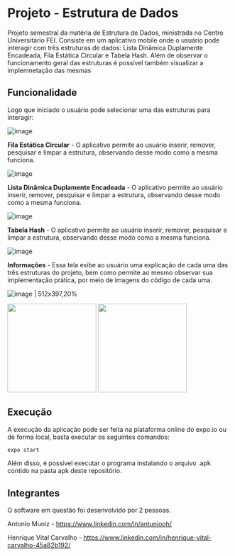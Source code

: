 # Projeto - Estrutura de Dados

Projeto semestral da matéria de Estrutura de Dados, ministrada no Centro Universitário FEI. Consiste em um aplicativo mobile onde o usuário pode interagir com três estruturas de dados: Lista Dinâmica Duplamente Encadeada, Fila Estática Circular e Tabela Hash. Além de observar o funcionamento geral das estruturas é possível também visualizar a implemnetação das mesmas

## Funcionalidade

Logo que iniciado o usuário pode selecionar uma das estruturas para interagir:

![image](images/home.jpeg)

**Fila Estática Circular** - O aplicativo permite ao usuário inserir, remover, pesquisar e limpar a estrutura, observando desse modo como a mesma funciona.

![image](images/fec.jpeg)

**Lista Dinâmica Duplamente Encadeada** - O aplicativo permite ao usuário inserir, remover, pesquisar e limpar a estrutura, observando desse modo como a mesma funciona.

![image](images/ldde.jpeg)

**Tabela Hash** - O aplicativo permite ao usuário inserir, remover, pesquisar e limpar a estrutura, observando desse modo como a mesma funciona.

![image](images/hash.jpeg)

**Informações** - Essa tela exibe ao usuário uma explicação de cada uma das três estruturas do projeto, bem como permite ao mesmo observar sua implementação prática, por meio de imagens do código de cada uma.

![image | 512x397,20%](images/info.jpeg)

<img src = "images/info.jpeg" width ="200" /> <img src = "images/ldde.jpeg" width ="200" />

## Execução

A execução da aplicação pode ser feita na plataforma online do expo.io ou de forma local, basta  executar os seguintes comandos:

```bash
expo start
```

Além disso, é possível executar o programa instalando o arquivo .apk contido na pasta apk deste repositório.

## Integrantes

O software em questão foi desenvolvido por 2 pessoas.

Antonio Muniz - https://www.linkedin.com/in/antuniooh/

Henrique Vital Carvalho - https://www.linkedin.com/in/henrique-vital-carvalho-45a82b192/
